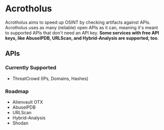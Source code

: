 # Acrotholus
 
Acrotholus aims to speed up OSINT by checking artifacts against APIs. Acrotholus uses as many (reliable) open APIs as it can,
meaning it's meant to supported APIs that don't need an API key. **Some services with free API keys, like AbuseIPDB, URLScan, 
and Hybrid-Analysis are supported, too**.

## APIs

### Currently Supported

- ThreatCrowd (IPs, Domains, Hashes)

### Roadmap

- Alienvault OTX
- AbuseIPDB
- URLScan
- Hybrid-Analysis
- Shodan